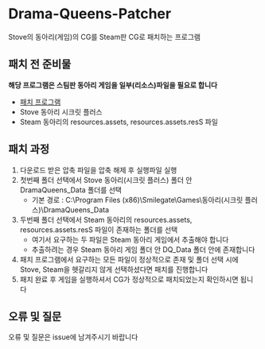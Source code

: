 # Drama-Queens-Patcher
Stove의 동아리(게임)의 CG를 Steam판 CG로 패치하는 프로그램
## 패치 전 준비물
**해당 프로그램은 스팀판 동아리 게임을 일부(리소스)파일을 필요로 합니다**
- [패치 프로그램](https://github.com/jungjin0003/Drama-Queens-Patcher/releases/latest/download/Drama-Queens-Patcher.zip)
- Stove 동아리 시크릿 플러스
- Steam 동아리의 resources.assets, resources.assets.resS 파일
## 패치 과정
1. 다운로드 받은 압축 파일을 압축 해제 후 실행파일 실행
2. 첫번째 폴더 선택에서 Stove 동아리(시크릿 플러스) 폴더 안 DramaQueens_Data 폴더를 선택
    - 기본 경로 : C:\Program Files (x86)\Smilegate\Games\동아리(시크릿 플러스)\DramaQueens_Data
3. 두번째 폴더 선택에서 Steam 동아리의 resources.assets, resources.assets.resS 파일이 존재하는 폴더를 선택
    - 여기서 요구하는 두 파일은 Steam 동아리 게임에서 추출해야 합니다
    - 추출하려는 경우 Steam 동아리 게임 폴더 안 DQ_Data 폴더 안에 존재합니다
4. 패치 프로그램에서 요구하는 모든 파일이 정상적으로 존재 및 폴더 선택 시에 Stove, Steam을 헷갈리지 않게 선택하셨다면 패치를 진행합니다
5. 패치 완료 후 게임을 실행하셔서 CG가 정상적으로 패치되었는지 확인하시면 됩니다
## 오류 및 질문
오류 및 질문은 issue에 남겨주시기 바랍니다